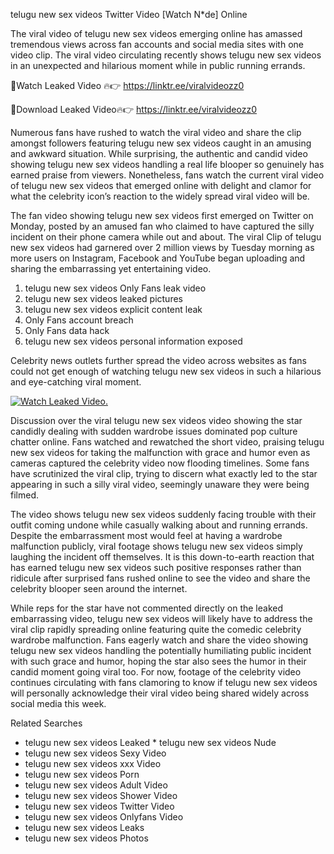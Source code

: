 ﻿telugu new sex videos Twitter Video [Watch N*de] Online

The viral video of ﻿telugu new sex videos emerging online has amassed tremendous views across fan accounts and social media sites with one video clip. The viral video circulating recently shows ﻿telugu new sex videos in an unexpected and hilarious moment while in public running errands. 

🔴Watch Leaked Video 🔥👉  https://linktr.ee/viralvideozz0 

🔴Download Leaked Video🔥👉  https://linktr.ee/viralvideozz0 

Numerous fans have rushed to watch the viral video and share the clip amongst followers featuring ﻿telugu new sex videos caught in an amusing and awkward situation. While surprising, the authentic and candid video showing ﻿telugu new sex videos handling a real life blooper so genuinely has earned praise from viewers. Nonetheless, fans watch the current viral video of ﻿telugu new sex videos that emerged online with delight and clamor for what the celebrity icon’s reaction to the widely spread viral video will be.

The fan video showing ﻿telugu new sex videos first emerged on Twitter on Monday, posted by an amused fan who claimed to have captured the silly incident on their phone camera while out and about. The viral Clip of ﻿telugu new sex videos had garnered over 2 million views by Tuesday morning as more users on Instagram, Facebook and YouTube began uploading and sharing the embarrassing yet entertaining video. 

1. ﻿telugu new sex videos Only Fans leak video
2. ﻿telugu new sex videos leaked pictures
3. ﻿telugu new sex videos explicit content leak
4. Only Fans account breach
5. Only Fans data hack
6. ﻿telugu new sex videos personal information exposed

Celebrity news outlets further spread the video across websites as fans could not get enough of watching ﻿telugu new sex videos in such a hilarious and eye-catching viral moment. 

[![Watch Leaked Video.](https://miro.medium.com/v2/resize:fit:828/format:webp/1*cilzJN44JGOrTw9NJCrNHA.gif "Watch Leaked Video")](https://linktr.ee/viralvideozz0)

Discussion over the viral ﻿telugu new sex videos video showing the star candidly dealing with sudden wardrobe issues dominated pop culture chatter online. Fans watched and rewatched the short video, praising ﻿telugu new sex videos for taking the malfunction with grace and humor even as cameras captured the celebrity video now flooding timelines. Some fans have scrutinized the viral clip, trying to discern what exactly led to the star appearing in such a silly viral video, seemingly unaware they were being filmed.

The video shows ﻿telugu new sex videos suddenly facing trouble with their outfit coming undone while casually walking about and running errands. Despite the embarrassment most would feel at having a wardrobe malfunction publicly, viral footage shows ﻿telugu new sex videos simply laughing the incident off themselves. It is this down-to-earth reaction that has earned ﻿telugu new sex videos such positive responses rather than ridicule after surprised fans rushed online to see the video and share the celebrity blooper seen around the internet.  

While reps for the star have not commented directly on the leaked embarrassing video, ﻿telugu new sex videos will likely have to address the viral clip rapidly spreading online featuring quite the comedic celebrity wardrobe malfunction. Fans eagerly watch and share the video showing ﻿telugu new sex videos handling the potentially humiliating public incident with such grace and humor, hoping the star also sees the humor in their candid moment going viral too. For now, footage of the celebrity video continues circulating with fans clamoring to know if ﻿telugu new sex videos will personally acknowledge their viral video being shared widely across social media this week.

Related Searches
* ﻿telugu new sex videos Leaked
﻿* telugu new sex videos Nude
* ﻿telugu new sex videos Sexy Video
* ﻿telugu new sex videos xxx Video
* ﻿telugu new sex videos Porn
* ﻿telugu new sex videos Adult Video
* ﻿telugu new sex videos Shower Video
* ﻿telugu new sex videos Twitter Video
* ﻿telugu new sex videos Onlyfans Video
* ﻿telugu new sex videos Leaks
* ﻿telugu new sex videos Photos